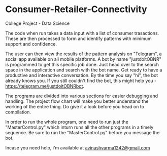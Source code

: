 # Consumer-Retailer-Connectivity
College Project - Data Science

The code when run takes a data input with a list of consumer trasactions. These are then processed to form and identify patterns with minimum support and confidence. 

The user can then view the results of the pattern analysis on "Telegram", a social app available on all mobile platforms. A bot by name "justdoitOBNR" is programmed to get this specific job done. Just head over to the search space in the application and search with the bot name. Get ready to have a productive and interactive conversation. By the time you say "hi", the bot already knows you. If you still couldn't find the bot, this might help you - https://telegram.me/justdoitOBNRbot.

The programs are divided into various sections for easier debugging and handling. The project flow chart will make you better understand the working of the entire thing. Do give it a look before you head on to compilation.

In order to run the whole program, one need to run just the "MasterControl.py" which inturn runs all the other programs in a timely sequence. Be sure to run the "MasterControl.py" before you message the bot.

Incase you need help, i'm available at avinashvarma1242@gmail.com
